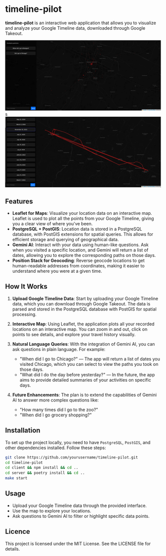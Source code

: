 # timeline-pilot

**timeline-pilot** is an interactive web application that allows you to visualize and analyze your Google Timeline data, downloaded through Google Takeout.

![screen-1](https://github.com/pinkynrg/timeline-pilot/blob/main/screen-1.png)
s
![screen-2](https://github.com/pinkynrg/timeline-pilot/blob/main/screen-2.png)

## Features

- **Leaflet for Maps**: Visualize your location data on an interactive map. Leaflet is used to plot all the points from your Google Timeline, giving you a clear view of where you've been.
- **PostgreSQL + PostGIS**: Location data is stored in a PostgreSQL database, with PostGIS extensions for spatial queries. This allows for efficient storage and querying of geographical data.
- **Gemini AI**: Interact with your data using human-like questions. Ask when you visited a specific location, and Gemini will return a list of dates, allowing you to explore the corresponding paths on those days.
- **Position Stack for Geocoding**: Reverse geocode locations to get human-readable addresses from coordinates, making it easier to understand where you were at a given time.

## How It Works

1. **Upload Google Timeline Data**: Start by uploading your Google Timeline data, which you can download through Google Takeout. The data is parsed and stored in the PostgreSQL database with PostGIS for spatial processing.

2. **Interactive Map**: Using Leaflet, the application plots all your recorded locations on an interactive map. You can zoom in and out, click on points to see details, and explore your travel history visually.

3. **Natural Language Queries**: With the integration of Gemini AI, you can ask questions in plain language. For example:
   - "When did I go to Chicago?" — The app will return a list of dates you visited Chicago, which you can select to view the paths you took on those days.
   - "What did I do the day before yesterday?" — In the future, the app aims to provide detailed summaries of your activities on specific days.

4. **Future Enhancements**: The plan is to extend the capabilities of Gemini AI to answer more complex questions like:
   - "How many times did I go to the zoo?"
   - "When did I go grocery shopping?"

## Installation

To set up the project locally, you need to have `PostgreSQL`, `PostGIS`, and other dependencies installed. Follow these steps:

```bash
git clone https://github.com/yourusername/timeline-pilot.git
cd timeline-pilot
cd client && npm install && cd ..
cd server && poetry install && cd ..
make start
```

## Usage

- Upload your Google Timeline data through the provided interface.
- Use the map to explore your locations.
- Ask questions to Gemini AI to filter or highlight specific data points.

## Licence

This project is licensed under the MIT License. See the LICENSE file for details.
